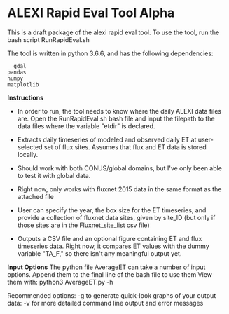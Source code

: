 # ALEXI Rapid Eval Tool Alpha

This is a draft package of the alexi rapid eval tool. To use the tool, run the bash script RunRapidEval.sh 

The tool is written in python 3.6.6, and has the following dependencies:

      gdal
	pandas
	numpy
	matplotlib

**Instructions**

* In order to run, the tool needs to know where the daily ALEXI data files are. Open the RunRapidEval.sh bash file and input the filepath to the data files where the variable "etdir" is declared.

* Extracts daily timeseries of modeled and observed daily ET at user-selected set of flux sites. Assumes that flux and ET data is stored locally.

* Should work with both CONUS/global domains, but I've only been able to test it with global data.

* Right now, only works with fluxnet 2015 data in the same format as the attached file

* User can specify the year, the box size for the ET timeseries, and provide a collection of fluxnet data sites, given by site_ID (but only if those sites are in the Fluxnet_site_list csv file)

* Outputs a CSV file and an optional figure containing ET and flux timeseries data. Right now, it compares ET values with the dummy variable "TA_F," so there isn't any meaningful output yet.

**Input Options**
The python file AverageET can take a number of input options. Append them to the final line of the bash file to use them View them with:
        python3 AverageET.py -h
        
Recommended options:
        -g to generate quick-look graphs of your output data:
        -v for more detailed command line output and error messages
        
         

